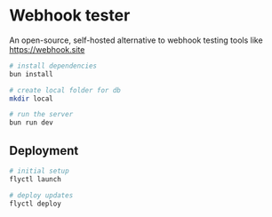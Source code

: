 # Webhook tester

An open-source, self-hosted alternative to webhook testing tools like https://webhook.site

```bash
# install dependencies
bun install

# create local folder for db
mkdir local

# run the server
bun run dev
```

## Deployment

```bash
# initial setup
flyctl launch

# deploy updates
flyctl deploy
```